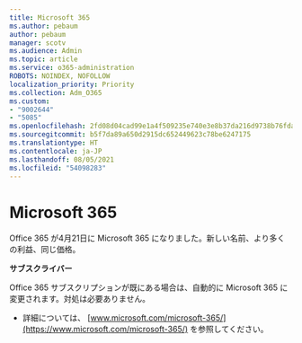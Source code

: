 ```yaml
---
title: Microsoft 365
ms.author: pebaum
author: pebaum
manager: scotv
ms.audience: Admin
ms.topic: article
ms.service: o365-administration
ROBOTS: NOINDEX, NOFOLLOW
localization_priority: Priority
ms.collection: Adm_O365
ms.custom:
- "9002644"
- "5085"
ms.openlocfilehash: 2fd08d04cad99e1a4f509235e740e3e8b37da216d9738b76fda87f783f337e93
ms.sourcegitcommit: b5f7da89a650d2915dc652449623c78be6247175
ms.translationtype: HT
ms.contentlocale: ja-JP
ms.lasthandoff: 08/05/2021
ms.locfileid: "54098283"
---
```

# <a name="microsoft-365"></a>Microsoft 365

Office 365 が4月21日に Microsoft 365 になりました。新しい名前、より多くの利益、同じ価格。

**サブスクライバー**

Office 365 サブスクリプションが既にある場合は、自動的に Microsoft 365 に変更されます。対処は必要ありません。

- 詳細については、 [www.microsoft.com/microsoft-365/](https://www.microsoft.com/microsoft-365/) を参照してください。
